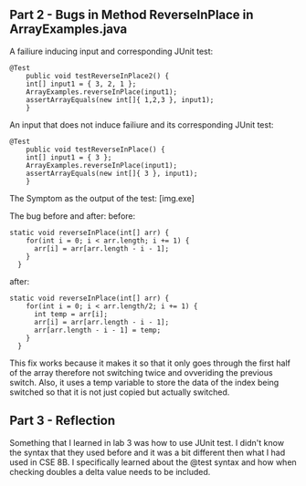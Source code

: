 ## Part 2 - Bugs in Method ReverseInPlace in ArrayExamples.java

A failiure inducing input and corresponding JUnit test:

```
@Test 
	public void testReverseInPlace2() {
    int[] input1 = { 3, 2, 1 };
    ArrayExamples.reverseInPlace(input1);
    assertArrayEquals(new int[]{ 1,2,3 }, input1);
	}
```

An input that does not induce failiure and its corresponding JUnit test:

```
@Test 
	public void testReverseInPlace() {
    int[] input1 = { 3 };
    ArrayExamples.reverseInPlace(input1);
    assertArrayEquals(new int[]{ 3 }, input1);
	}
```

The Symptom as the output of the test:
[img.exe]


The bug before and after:
before:
```
static void reverseInPlace(int[] arr) {
    for(int i = 0; i < arr.length; i += 1) {
      arr[i] = arr[arr.length - i - 1];
    }
  }
```
after:
```
static void reverseInPlace(int[] arr) {
    for(int i = 0; i < arr.length/2; i += 1) {
      int temp = arr[i];
      arr[i] = arr[arr.length - i - 1];
      arr[arr.length - i - 1] = temp;
    }
  }
 ```
 This fix works because it makes it so that it only goes through the first half of the array therefore not switching
 twice and ovveriding the previous switch. Also, it uses a temp variable to store the data of the index being switched
 so that it is not just copied but actually switched.
 
 ## Part 3 - Reflection
 Something that I learned in lab 3 was how to use JUnit test. I didn't know the syntax that they used before and it was a bit different
 then what I had used in CSE 8B. I specifically learned about the @test syntax and how when checking doubles a delta value needs to be included.
